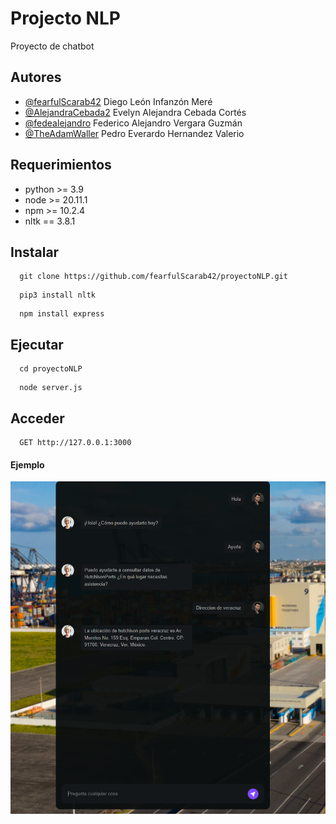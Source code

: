 
# Projecto NLP

Proyecto de chatbot

## Autores

- [@fearfulScarab42](https://www.github.com/fearfulScarab42) Diego León Infanzón Meré
- [@AlejandraCebada2](https://www.github.com/AlejandraCebada2) Evelyn Alejandra Cebada Cortés
- [@fedealejandro](https://www.github.com/fedealejandro) Federico Alejandro Vergara Guzmán
- [@TheAdamWaller](https://www.github.com/TheAdamWaller) Pedro Everardo Hernandez Valerio


## Requerimientos

- python >= 3.9
- node >= 20.11.1
- npm >= 10.2.4
- nltk == 3.8.1


## Instalar
```
  git clone https://github.com/fearfulScarab42/proyectoNLP.git
```


```
  pip3 install nltk
```


```
  npm install express
```


## Ejecutar 

```
  cd proyectoNLP
```


```
  node server.js
```

## Acceder

```http
  GET http://127.0.0.1:3000
```

#### Ejemplo


![Logo](https://github.com/fearfulScarab42/proyectoNLP/blob/main/Captura.PNG)
